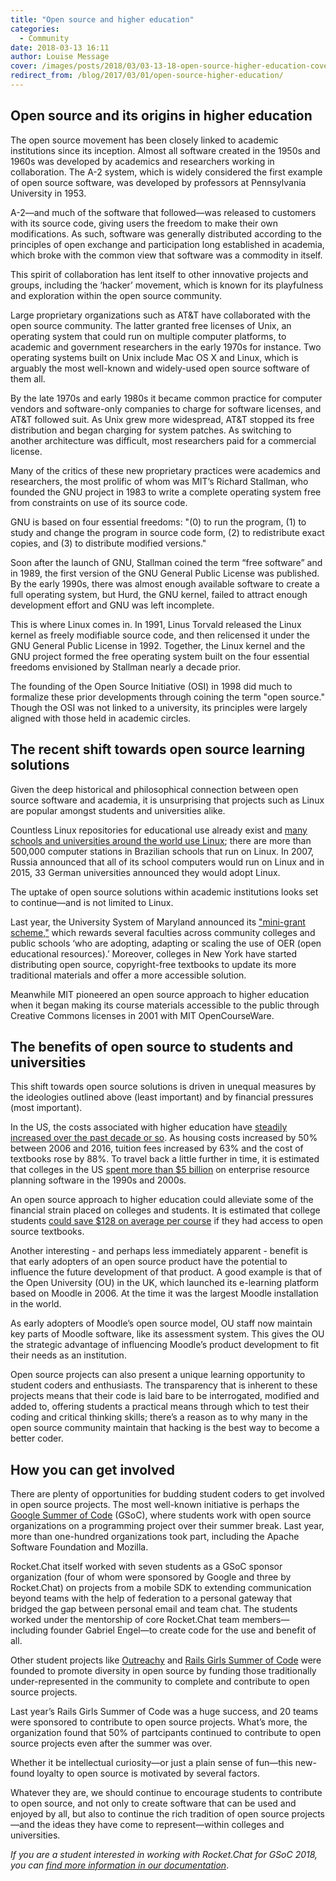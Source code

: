 ```yaml
---
title: "Open source and higher education"
categories:
  - Community
date: 2018-03-13 16:11
author: Louise Message
cover: /images/posts/2018/03/03-13-18-open-source-higher-education-cover.jpg
redirect_from: /blog/2017/03/01/open-source-higher-education/
---
```


## Open source and its origins in higher education

The open source movement has been closely linked to academic institutions since its inception. Almost all software created in the 1950s and 1960s was developed by academics and researchers working in collaboration. The A-2 system, which is widely considered the first example of open source software, was developed by professors at Pennsylvania University in 1953.

A-2—and much of the software that followed—was released to customers with its source code, giving users the freedom to make their own modifications. As such, software was generally distributed according to the principles of open exchange and participation long established in academia, which broke with the common view that software was a commodity in itself.

This spirit of collaboration has lent itself to other innovative projects and groups, including the ‘hacker’ movement, which is known for its playfulness and exploration within the open source community.

Large proprietary organizations such as AT&T have collaborated with the open source community. The latter granted free licenses of Unix, an operating system that could run on multiple computer platforms, to academic and government researchers in the early 1970s for instance. Two operating systems built on Unix include Mac OS X and Linux, which is arguably the most well-known and widely-used open source software of them all.

By the late 1970s and early 1980s it became common practice for computer vendors and software-only companies to charge for software licenses, and AT&T followed suit. As Unix grew more widespread, AT&T stopped its free distribution and began charging for system patches. As switching to another architecture was difficult, most researchers paid for a commercial license.

Many of the critics of these new proprietary practices were academics and researchers, the most prolific of whom was MIT’s Richard Stallman, who founded the GNU project in 1983 to write a complete operating system free from constraints on use of its source code.

GNU is based on four essential freedoms: "(0) to run the program, (1) to study and change the program in source code form, (2) to redistribute exact copies, and (3) to distribute modified versions."

Soon after the launch of GNU, Stallman coined the term “free software” and in 1989, the first version of the GNU General Public License was published. By the early 1990s, there was almost enough available software to create a full operating system, but Hurd, the GNU kernel, failed to attract enough development effort and GNU was left incomplete.

This is where Linux comes in. In 1991, Linus Torvald released the Linux kernel as freely modifiable source code, and then relicensed it under the GNU General Public License in 1992. Together, the Linux kernel and the GNU project formed the free operating system built on the four essential freedoms envisioned by Stallman nearly a decade prior.

The founding of the Open Source Initiative (OSI) in 1998 did much to formalize these prior developments through coining the term "open source." Though the OSI was not linked to a university, its principles were largely aligned with those held in academic circles.

## The recent shift towards open source learning solutions

Given the deep historical and philosophical connection between open source software and academia, it is unsurprising that projects such as Linux are popular amongst students and universities alike.

Countless Linux repositories for educational use already exist and <a href="https://en.wikipedia.org/wiki/List_of_Linux_adopters" target="_blank">many schools and universities around the world use Linux</a>; there are more than 500,000 computer stations in Brazilian schools that run on Linux. In 2007, Russia announced that all of its school computers would run on Linux and in 2015, 33 German universities announced they would adopt Linux.

The uptake of open source solutions within academic institutions looks set to continue—and is not limited to Linux.

Last year, the University System of Maryland announced its <a href="https://qz.com/962487/states-are-moving-to-cut-college-costs-by-introducing-open-source-textbooks/" target="_blank">"mini-grant scheme,"</a> which rewards several faculties across community colleges and public schools ‘who are adopting, adapting or scaling the use of OER (open educational resources).’ Moreover, colleges in New York have started distributing open source, copyright-free textbooks to update its more traditional materials and offer a more accessible solution.

Meanwhile MIT pioneered an open source approach to higher education when it began making its course materials accessible to the public through Creative Commons licenses in 2001 with MIT OpenCourseWare.

## The benefits of open source to students and universities

This shift towards open source solutions is driven in unequal measures by the ideologies outlined above (least important) and by financial pressures (most important).

In the US, the costs associated with higher education have <a href="https://www.theatlas.com/charts/H13g02mCl" target="_blank">steadily increased over the past decade or so</a>. As housing costs increased by 50% between 2006 and 2016, tuition fees increased by 63% and the cost of textbooks rose by 88%. To travel back a little further in time, it is estimated that colleges in the US <a href="https://www.axelerant.com/resources/articles/open-source-in-higher-education" target="_blank">spent more than $5 billion</a> on enterprise resource planning software in the 1990s and 2000s.

An open source approach to higher education could alleviate some of the financial strain placed on colleges and students. It is estimated that college students <a href="https://www.nytimes.com/2015/02/26/your-money/putting-a-dent-in-college-costs-with-open-source-textbooks.html" target="_blank">could save $128 on average per course</a> if they had access to open source textbooks.

Another interesting - and perhaps less immediately apparent - benefit is that early adopters of an open source product have the potential to influence the future development of that product.
A good example is that of the Open University (OU) in the UK, which launched its e-learning platform based on Moodle in 2006. At the time it was the largest Moodle installation in the world.

As early adopters of Moodle’s open source model, OU staff now maintain key parts of Moodle software, like its assessment system. This gives the OU the strategic advantage of influencing Moodle’s product development to fit their needs as an institution.

Open source projects can also present a unique learning opportunity to student coders and enthusiasts. The transparency that is inherent to these projects means that their code is laid bare to be interrogated, modified and added to, offering students a practical means through which to test their coding and critical thinking skills; there’s a reason as to why many in the open source community maintain that hacking is the best way to become a better coder.

## How you can get involved

There are plenty of opportunities for budding student coders to get involved in open source projects. The most well-known initiative is perhaps the <a href="google summer of code" target="_blank">Google Summer of Code</a>
(GSoC), where students work with open source organizations on a programming project over their summer break. Last year, more than one-hundred organizations took part, including the Apache Software Foundation and Mozilla.

Rocket.Chat itself worked with seven students as a GSoC sponsor organization (four of whom were sponsored by Google and three by Rocket.Chat) on projects from a mobile SDK to extending communication beyond teams with the help of federation to a personal gateway that bridged the gap between personal email and team chat. The students worked under the mentorship of core Rocket.Chat team members—including founder Gabriel Engel—to create code for the use and benefit of all.

Other student projects like <a href="https://www.outreachy.org" target="_blank">Outreachy</a> and <a href="https://railsgirlssummerofcode.org" target="_blank">Rails Girls Summer of Code</a> were founded to promote diversity in open source by funding those traditionally under-represented in the community to complete and contribute to open source projects.

Last year’s Rails Girls Summer of Code was a huge success, and 20 teams were sponsored to contribute to open source projects. What’s more, the organization found that 50% of partcipants continued to contribute to open source projects even after the summer was over.

Whether it be intellectual curiosity—or just a plain sense of fun—this new-found loyalty to open source is motivated by several factors.

Whatever they are, we should continue to encourage students to contribute to open source, and not only to create software that can be used and enjoyed by all, but also to continue the rich tradition of open source projects—and the ideas they have come to represent—within colleges and universities.

_If you are a student interested in working with Rocket.Chat for GSoC 2018, you can <a href="https://rocket.chat/docs/contributing/google-summer-of-code-2018/" target="_blank">find more information in our documentation</a>_.
